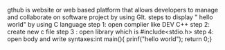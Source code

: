 gthub is website or web based platform that allows developers to 
manage and collaborate on software project by using GIt.
steps to display " hello world" by using C language 
step 1: open complier like DEV C++
step 2: create new c file
step 3 : open library which is #include<stdio.h>
step 4: open body and write syntaxes:int main(){
prinf("hello world");
return 0;}
